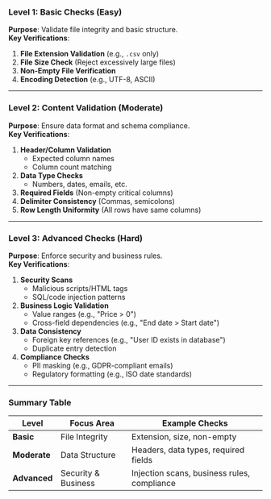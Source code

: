 ### **Level 1: Basic Checks (Easy)**  
**Purpose**: Validate file integrity and basic structure.  
**Key Verifications**:  
1. **File Extension Validation** (e.g., `.csv` only)  
2. **File Size Check** (Reject excessively large files)  
3. **Non-Empty File Verification**  
4. **Encoding Detection** (e.g., UTF-8, ASCII)  

---

### **Level 2: Content Validation (Moderate)**  
**Purpose**: Ensure data format and schema compliance.  
**Key Verifications**:  
1. **Header/Column Validation**  
   - Expected column names  
   - Column count matching  
2. **Data Type Checks**  
   - Numbers, dates, emails, etc.  
3. **Required Fields** (Non-empty critical columns)  
4. **Delimiter Consistency** (Commas, semicolons)  
5. **Row Length Uniformity** (All rows have same columns)  

---

### **Level 3: Advanced Checks (Hard)**  
**Purpose**: Enforce security and business rules.  
**Key Verifications**:  
1. **Security Scans**  
   - Malicious scripts/HTML tags  
   - SQL/code injection patterns  
2. **Business Logic Validation**  
   - Value ranges (e.g., "Price > 0")  
   - Cross-field dependencies (e.g., "End date > Start date")  
3. **Data Consistency**  
   - Foreign key references (e.g., "User ID exists in database")  
   - Duplicate entry detection  
4. **Compliance Checks**  
   - PII masking (e.g., GDPR-compliant emails)  
   - Regulatory formatting (e.g., ISO date standards)  

---

### **Summary Table**  
| **Level**       | **Focus Area**       | **Example Checks**                              |  
|-----------------|----------------------|-----------------------------------------------|  
| **Basic**       | File Integrity       | Extension, size, non-empty                    |  
| **Moderate**    | Data Structure       | Headers, data types, required fields          |  
| **Advanced**    | Security & Business  | Injection scans, business rules, compliance  |
